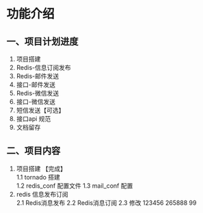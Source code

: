# 功能介绍 
## 一、项目计划进度  
1. 项目搭建    
2. Redis-信息订阅发布    
3. Redis-邮件发送    
4. 接口-邮件发送  
5. Redis-微信发送  
6. 接口-微信发送  
7. 短信发送【可选】  
8. 接口api 规范  
9. 文档留存
## 二、项目内容
1. 项目搭建 【完成】  
    1.1 tornado 搭建  
    1.2 redis_conf 配置文件
    1.3 mail_conf 配置
2. redis 信息发布订阅  
    2.1 Redis消息发布
    2.2 Redis消息订阅
    2.3 
修改
123456
265888
99
